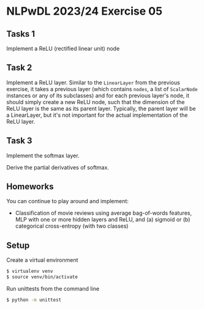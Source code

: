 # NLPwDL 2023/24 Exercise 05

## Tasks 1

Implement a ReLU (rectified linear unit) node

## Task 2

Implement a ReLU layer. Similar to the `LinearLayer` from the previous exercise, it takes a previous layer (which contains `nodes`, a list of `ScalarNode` instances or any of its subclasses) and for each previous layer's node, it should simply create a new ReLU node, such that the dimension of the ReLU layer is the same as its parent layer. Typically, the parent layer will be a LinearLayer, but it's not important for the actual implementation of the ReLU layer.

## Task 3

Implement the softmax layer.

Derive the partial derivatives of softmax.

## Homeworks

You can continue to play around and implement:

- Classification of movie reviews using average bag-of-words features, MLP with one or more hidden layers and ReLU, and (a) sigmoid or (b) categorical cross-entropy (with two classes)


## Setup

Create a virtual environment

```bash
$ virtualenv venv
$ source venv/bin/activate
```

Run unittests from the command line

```bash
$ python -m unittest
```